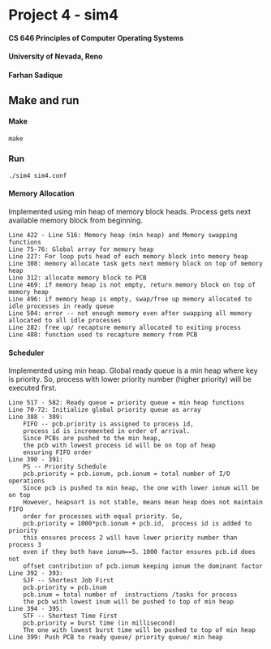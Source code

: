 # Project 4 - sim4

#### CS 646 Principles of Computer Operating Systems

#### University of Nevada, Reno

#### Farhan Sadique


## Make and run

#### Make
```
make
```

### Run
```
./sim4 sim4.conf
```

#### Memory Allocation

Implemented using min heap of memory block heads. 
Process gets next available memory block from beginning.

```
Line 422 - Line 516: Memory heap (min heap) and Memory swapping functions
Line 75-76: Global array for memory heap
Line 227: For loop puts head of each memory block into memory heap
Line 308: memory allocate task gets next memory block on top of memory heap
Line 312: allocate memory block to PCB 
Line 469: if memory heap is not empty, return memory block on top of memory heap
Line 496: if memory heap is empty, swap/free up memory allocated to idle processes in ready queue
Line 504: error -- not enough memory even after swapping all memory allocated to all idle processes
Line 282: free up/ recapture memory allocated to exiting process
Line 488: function used to recapture memory from PCB
```

#### Scheduler

Implemented using min heap. 
Global ready queue is a min heap where key is priority.
So, process with lower priority number (higher priority) will be executed first.

```
Line 517 - 582: Ready queue = priority queue = min heap functions
Line 70-72: Initialize global priority queue as array
Line 388 - 389: 
    FIFO -- pcb.priority is assigned to process id, 
    process id is incremented in order of arrival. 
    Since PCBs are pushed to the min heap, 
    the pcb with lowest process id will be on top of heap
    ensuring FIFO order
Line 390 - 391:
    PS -- Priority Schedule
    pcb.priority = pcb.ionum, pcb.ionum = total number of I/O operations
    Since pcb is pushed to min heap, the one with lower ionum will be on top
    However, heapsort is not stable, means mean heap does not maintain FIFO 
    order for processes with equal priority. So, 
    pcb.priority = 1000*pcb.ionum + pcb.id,  process id is added to priority
    this ensures process 2 will have lower priority number than process 3
    even if they both have ionum==5. 1000 factor ensures pcb.id does not
    offset contribution of pcb.ionum keeping ionum the dominant factor
Line 392 - 393:
    SJF -- Shortest Job First
    pcb.priority = pcb.inum
    pcb.inum = total number of  instructions /tasks for process
    the pcb with lowest inum will be pushed to top of min heap
Line 394 - 395:
    STF -- Shortest Time First
    pcb.priority = burst time (in millisecond)
    The one with lowest burst time will be pushed to top of min heap
Line 399: Push PCB to ready queue/ priority queue/ min heap
```